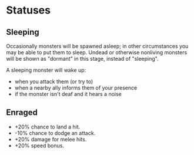# Statuses

## Sleeping

Occasionally monsters will be spawned asleep; in other circumstances you may be
able to put them to sleep. Undead or otherwise nonliving monsters will be shown
as "dormant" in this stage, instead of "sleeping".

A sleeping monster will wake up:
- when you attack them (or try to)
- when a nearby ally informs them of your presence
- if the monster isn't deaf and it hears a noise

## Enraged

- +20% chance to land a hit.
- -10% chance to dodge an attack.
- +20% damage for melee hits.
- +20% speed bonus.
